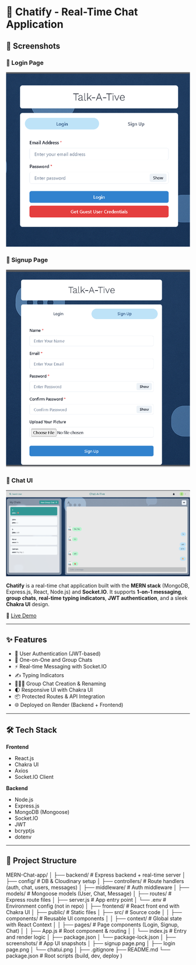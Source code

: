 # 💬 Chatify - Real-Time Chat Application

## 📸 Screenshots

### 🔐 Login Page
![Login Page](https://github.com/Asraaruddin/MERN-Chat-app/blob/a1add1c66c182af6d7d8fe352fae755bb50a82ad/screenshots/login%20page.png?raw=true)

### 📝 Signup Page
![Signup Page](https://github.com/Asraaruddin/MERN-Chat-app/blob/045e7d478f7a2e157e35ae9d0074c2b7a3d61289/screenshots/Signup%20page.png?raw=true)

### 💬 Chat UI
![Chat UI](https://github.com/Asraaruddin/MERN-Chat-app/blob/a1add1c66c182af6d7d8fe352fae755bb50a82ad/screenshots/chatui.png?raw=true)



**Chatify** is a real-time chat application built with the **MERN stack** (MongoDB, Express.js, React, Node.js) and **Socket.IO**. It supports **1-on-1 messaging**, **group chats**, **real-time typing indicators**, **JWT authentication**, and a sleek **Chakra UI** design.

🚀 [Live Demo](https://talkify-5m26.onrender.com)

---

## ✨ Features

- 🔐 User Authentication (JWT-based)
- 💬 One-on-One and Group Chats
- ⚡ Real-time Messaging with Socket.IO
- ✍️ Typing Indicators
- 🧑‍🤝‍🧑 Group Chat Creation & Renaming
- 🌓 Responsive UI with Chakra UI
- 📦 Protected Routes & API Integration
- 🌐 Deployed on Render (Backend + Frontend)

---

## 🛠️ Tech Stack

**Frontend**  
- React.js  
- Chakra UI  
- Axios  
- Socket.IO Client

**Backend**  
- Node.js  
- Express.js  
- MongoDB (Mongoose)  
- Socket.IO  
- JWT  
- bcryptjs  
- dotenv

---

## 📁 Project Structure
MERN-Chat-app/
│
├── backend/ # Express backend + real-time server
│ ├── config/ # DB & Cloudinary setup
│ ├── controllers/ # Route handlers (auth, chat, users, messages)
│ ├── middleware/ # Auth middleware
│ ├── models/ # Mongoose models (User, Chat, Message)
│ ├── routes/ # Express route files
│ ├── server.js # App entry point
│ └── .env # Environment config (not in repo)
│
├── frontend/ # React front end with Chakra UI
│ ├── public/ # Static files
│ ├── src/ # Source code
│ │ ├── components/ # Reusable UI components
│ │ ├── context/ # Global state with React Context
│ │ ├── pages/ # Page components (Login, Signup, Chat)
│ │ ├── App.js # Root component & routing
│ │ └── index.js # Entry and render logic
│ ├── package.json
│ └── package-lock.json
│
├── screenshots/ # App UI snapshots
│ ├── signup page.png
│ ├── login page.png
│ └── chatui.png
│
├── .gitignore
├── README.md
└── package.json # Root scripts (build, dev, deploy
)

